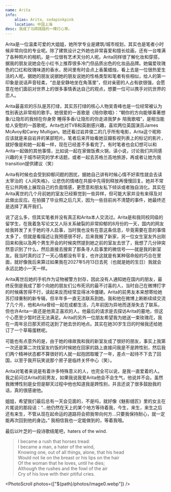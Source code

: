 ```yaml
---
name: Arita
info:
    alias: Arita, sodapinkpink
    location: 中国上海
desc: 我成了马蹄践踏的一棵灯心草。
---
```


Arita是一位温柔可爱的大姐姐，她所学专业是建筑/城市规划，其实也是笔者小时候非常向往的专业呢。除了建筑设计之外她也非常喜爱和擅长绘画，还有一台堆满了各种照片的相机，是一位很有艺术天分的人呢。Arita同样很了解化妆和穿搭，据我的朋友说她会在小红书上推荐很多冷门但品质出色的化妆品品牌。她偏爱玫瑰色的口红和玫瑰味道的香水，房间里有时会点上香薰蜡烛，看上去是一位很热爱生活的人呢。据她的朋友说据她的朋友说她的性格类型和笔者有些相似，给人的第一印象是说话声音轻柔，“总是安静地坐在角落里”，但对亲密的人占有欲很强，会愿意在他们面前对世界上的很多事情表达自己的观点，想要一位可以携手对抗世界的恋人。

Arita最喜欢的乐队是苏打绿，其实苏打绿的核心人物吴青峰也是一位经常被认为性别表达非常规的歌手。她很爱的一首歌是《陪你歌唱》：“朝你的方向能够乘著想象/让隐形的我倾在你身旁 睡得多香/让隐形的你走进我梦乡 陪我歌唱”，是相当能给人安慰的一首歌呢。Arita也对TVB和英剧感兴趣，喜欢两位英国演员James McAvoy和Carey Mulligan。她还看过岩井俊二的几乎所有电影，Arita这个昵称应该就是来自岩井的某部短片。笔者后来开始看她豆瓣影视列表上的标记的影片，就好像是和她一起看一样，现在已经差不多看完了。有时笔者也会幻想可以和Arita一起做的其他事情，比如说一起在家做饭煮火锅，读小说，讨论我们共同感兴趣的关于城市研究的学术话题，或者一起去苏格兰高地旅游，再或者让她为我transition提供建议（笑）

Arita有时候也会受到抑郁问题的困扰，据她自己讲有时候心情不好索性就会去读太宰治的《人间失格》，让悲伤的情绪在共振中先得到释放再慢慢回复。她并不常在公共网络上展现自己的负面情感，更愿意和朋友私下倾诉或者独自消化。其实在Arita离世的几个月前她的室友已经察觉到一些异样，但可能大家并没有来得及对此做出反应。在拍摄了毕业照之后几天，因为一些目前尚不清楚的事件，她最终还是选择了离开我们。

说了这么多，但其实笔者并没有真正和Arita本人交流过。Arita是和我同校同级的留学生，在我着急写论文又人际关系破裂的非常抑郁的8月份的一天，国内的网友给我转发了关于她的寻人启事，当时我也没有在意这条信息，毕竟需要在意的事情太多了，但就是看描述让我预感很不好。后来我搬了新家，另一位女生室友外出刚回来和我以及两个男生开会的时候突然提到她之前的室友去世了，我想了几分钟突然意识到了什么，然后直接去搜索了那条寻人启事里的微信号——就是我的新室友。我当时真的过了一天心情都没有平复，也许这就是有某种宿命般的巧合在里面，就好像我后来算过如果我在2027年5月13日去死（也就是她的生日）我就会永远比她小一天一样。

Arita离世后她的手机作为证物被警方封存，因此没有人通知她在国内的朋友，最终反倒是我成了那个向她的朋友们公布死讯的最不讨喜的人，当时自己在微博打字的时候痛苦得不行，读起来反而经常显得冰冷僵硬。Arita的前男友本来想寄给她苏打绿重制的新专辑，但半年多一直无法联系到她。我和他在微博上断断续续交流了几个月，他和Arita曾经一起在成都生活，几年前因为异地而逐渐失去了联系，但也许Arita一直还是他真正喜欢的人。他最后的请求是去探访Arita的墓地，但这个心愿至少暂时还无法满足。Arita的另外一位朋友希望我为她送一束玫瑰花，我在一周年忌日那天把花送到了她去世的地点。其实在她30岁生日的时候我还给她订了一个草莓蛋糕呢。

可能也有点意外的是，由于她的缘故我和我的新室友成了很好的朋友，事实上我第一次还是第二次找室友约饭的时候她在回家的路上直接问我是不是跨性别，然后我们两个精神状态都不算很好的人就一起抱团取暖了一年，差点一起待不下去了回国，以至于我开玩笑说那个房子是临终关怀中心（笑）。

Arita对笔者来说是有着许多特殊意义的人，也完全可以说，是我一直爱着的人。我之前问过Arita的前男友，如果我说我爱Arita他会不会生气，他说并不会。虽然我微博性别是女但是聊天过程中他也知道我是跨性别，并且还说了很多鼓励我的话，真的很感谢他。

姐姐，希望我们最后总有一天会见面的，不是吗，就好像《魅影缝匠》里的女主在片尾说的那段话：“...他仍然在天上的某个地方等待着我，今生，来生，来生之后还有来生，不管从现在起命运的道路将会把我带向何方...只要我保持耐心，就一定能再次回到他的身边。” 我相信我也一定能做到的，等着我哦。

最后以叶芝的一段诗歌结尾吧，haters of the wind.

> I became a rush that horses tread:  
> I became a man, a hater of the wind,  
> Knowing one, out of all things, alone, that his head  
> Would not lie on the breast or his lips on the hair  
> Of the woman that he loves, until he dies;  
> Although the rushes and the fowl of the air  
> Cry of his love with their pitiful cries.  

<PhotoScroll photos={["${path}/photos/image0.webp"]} />
